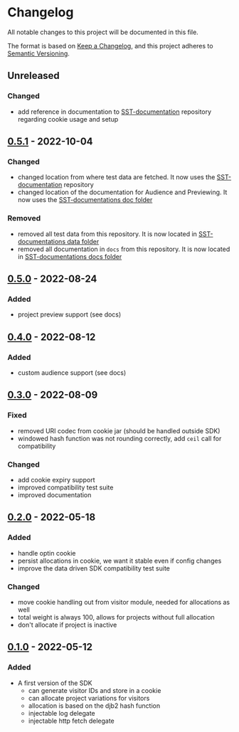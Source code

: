 # Changelog

All notable changes to this project will be documented in this file.

The format is based on [Keep a Changelog](https://keepachangelog.com/en/1.0.0/),
and this project adheres to [Semantic Versioning](https://semver.org/spec/v2.0.0.html).

## Unreleased

### Changed
- add reference in documentation to [SST-documentation](https://github.com/SymplifyConversion/sst-documentation/) 
repository regarding cookie usage and setup

## [0.5.1] - 2022-10-04

### Changed
- changed location from where test data are fetched. 
It now uses the [SST-documentation](https://github.com/SymplifyConversion/sst-documentation/) repository
- changed location of the documentation for Audience and Previewing.
It now uses the [SST-documentations doc folder](https://github.com/SymplifyConversion/sst-documentation/tree/main/docs)

### Removed
- removed all test data from this repository. 
It is now located in [SST-documentations data folder](https://github.com/SymplifyConversion/sst-documentation/tree/main/test)
- removed all documentation in `docs` from this repository.
It is now located in [SST-documentations docs folder](https://github.com/SymplifyConversion/sst-documentation/tree/main/docs)

## [0.5.0] - 2022-08-24
### Added
- project preview support (see docs)

## [0.4.0] - 2022-08-12
### Added
- custom audience support (see docs)

## [0.3.0] - 2022-08-09
### Fixed
- removed URI codec from cookie jar (should be handled outside SDK)
- windowed hash function was not rounding correctly, add `ceil` call for compatibility
### Changed
- add cookie expiry support
- improved compatibility test suite
- improved documentation

## [0.2.0] - 2022-05-18
### Added
- handle optin cookie
- persist allocations in cookie, we want it stable even if config changes
- improve the data driven SDK compatibility test suite
### Changed
- move cookie handling out from visitor module, needed for allocations as well
- total weight is always 100, allows for projects without full allocation
- don't allocate if project is inactive

## [0.1.0] - 2022-05-12
### Added
- A first version of the SDK
  - can generate visitor IDs and store in a cookie
  - can allocate project variations for visitors
  - allocation is based on the djb2 hash function
  - injectable log delegate
  - injectable http fetch delegate

[Unreleased]: https://github.com/SymplifyConversion/sst-sdk-nodejs/compare/v0.5.1...HEAD
[0.5.1]: https://github.com/SymplifyConversion/sst-sdk-nodejs/releases/tag/v0.5.1
[0.5.0]: https://github.com/SymplifyConversion/sst-sdk-nodejs/releases/tag/v0.5.0
[0.4.0]: https://github.com/SymplifyConversion/sst-sdk-nodejs/releases/tag/v0.4.0
[0.3.0]: https://github.com/SymplifyConversion/sst-sdk-nodejs/releases/tag/v0.3.0
[0.2.0]: https://github.com/SymplifyConversion/sst-sdk-nodejs/releases/tag/v0.2.0
[0.1.0]: https://github.com/SymplifyConversion/sst-sdk-nodejs/releases/tag/v0.1.0
